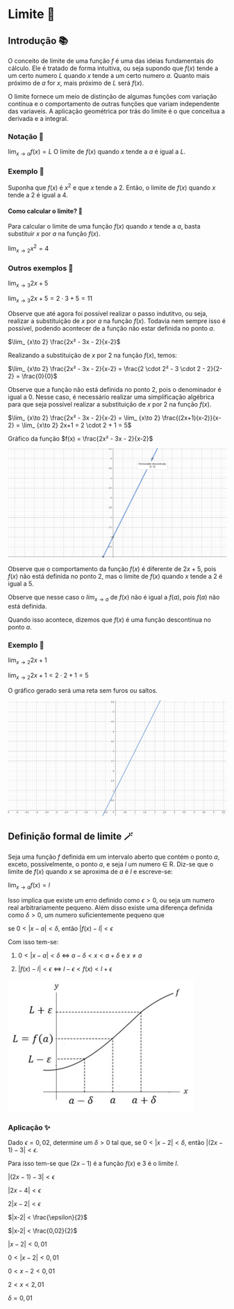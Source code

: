 # Limite 🔣

## Introdução 📚

O conceito de limite de uma função $f$ é uma das ideias fundamentais do cálculo. Ele é tratado de forma intuitiva, ou seja supondo que $f(x)$ tende a um certo numero $L$ quando $x$ tende a um certo numero $a$. Quanto mais próximo de $a$ for $x$, mais próximo de $L$ será $f(x)$.

O limite fornece um meio de distinção de algumas funções com variação contínua e o comportamento de outras funções que variam independente das variaveis. A aplicação geométrica por trás do limite é o que conceitua a derivada e a integral.

### Notação 📝

$\lim_{x \to a} f(x) = L$ O limite de $f(x)$ quando $x$ tende a $a$ é igual a $L$.

### Exemplo 📐

Suponha que $f(x)$ é $x^2$ e que $x$ tende a $2$. Então, o limite de $f(x)$ quando $x$ tende a $2$ é igual a $4$.


#### Como calcular o limite? 🤔

Para calcular o limite de uma função $f(x)$ quando $x$ tende a $a$, basta substituir $x$ por $a$ na função $f(x)$.

$\lim_{x \to 2} x^2 = 4$

### Outros exemplos 📐

$\lim_ {x \to 3} 2x+5$

$\lim_ {x \to 3} 2x+5 = 2 \cdot 3 + 5 = 11$

Observe que até agora foi possível realizar o passo indutitvo, ou seja, realizar a substituição de $x$ por $a$ na função $f(x)$. Todavia nem sempre isso é possível, podendo acontecer de a função não estar definida no ponto $a$.

$\lim_ {x\to 2} \frac{2x² - 3x - 2}{x-2}$

Realizando a substituição de $x$ por $2$ na função $f(x)$, temos:

$\lim_ {x\to 2} \frac{2x² - 3x - 2}{x-2} = \frac{2 \cdot 2² - 3 \cdot 2 - 2}{2-2} = \frac{0}{0}$

Observe que a função não está definida no ponto $2$, pois o denominador é igual a $0$. Nesse caso, é necessário realizar uma simplificação algébrica para que seja possível realizar a substituição de $x$ por $2$ na função $f(x)$.

$\lim_ {x\to 2} \frac{2x² - 3x - 2}{x-2} = \lim_ {x\to 2} \frac{(2x+1)(x-2)}{x-2} = \lim_ {x\to 2} 2x+1 = 2 \cdot 2 + 1 = 5$

Gráfico da função $f(x) = \frac{2x² - 3x - 2}{x-2}$

![Gráfico da função f(x) = 2x² - 3x - 2/x-2](/images/1.png)

Observe que o comportamento da função $f(x)$ é diferente de $2x+5$, pois $f(x)$ não está definida no ponto $2$, mas o limite de $f(x)$ quando $x$ tende a $2$ é igual a $5$.

Observe que nesse caso o $lim_{x\to a}$ de $f(x)$ não é igual a $f(a)$, pois $f(a)$ não está definida.

Quando isso acontece, dizemos que $f(x)$ é uma função descontínua no ponto $a$.

### Exemplo 📐

$\lim_{x\to 2} 2x+1$

$\lim_{x\to 2} 2x+1 = 2 \cdot 2 + 1 = 5$

O gráfico gerado será uma reta sem furos ou saltos.

![Gráfico da função f(x) = 2x+1](/images/2.png)

## Definição formal de limite 🪄

Seja uma função $f$ definida em um intervalo aberto que contém o ponto $a$, exceto, possívelmente, o ponto $a$, e seja $l$ um numero ∈ R. Diz-se que o limite de $f(x)$ quando $x$ se aproxima de $a$ é $l$ e escreve-se:

$\lim_{x\to a} f(x) = l$

Isso implica que existe um erro definido como $\epsilon > 0$, ou seja um numero real arbitrariamente pequeno. Além disso existe uma diferença definida como $\delta > 0$, um numero suficientemente pequeno que 

se $0 < |x-a| < \delta$, então $|f(x) - l| < \epsilon$

Com isso tem-se:

1. $0 < |x-a| < \delta$ <=> $a - \delta < x < a + \delta$ e $x \neq a$

2. $|f(x) - l| < \epsilon$ <=> $l - \epsilon < f(x) < l + \epsilon$

![Gráfico](/images/3.png)

### Aplicação ✨

Dado $\epsilon = 0,02$, determine um $\delta > 0$ tal que, se $0 < |x-2| < \delta$, então $|(2x-1) -3| < \epsilon$.

Para isso tem-se que $(2x-1)$ é a função $f(x)$ e $3$ é o limite $l$.

$|(2x-1) -3| < \epsilon$

$|2x-4| < \epsilon$

$2|x-2| < \epsilon$

$|x-2| < \frac{\epsilon}{2}$

$|x-2| < \frac{0,02}{2}$

$|x-2| < 0,01$

$0 < |x-2| < 0,01$

$0 < x-2 < 0,01$

$2 < x < 2,01$

$\delta = 0,01$
